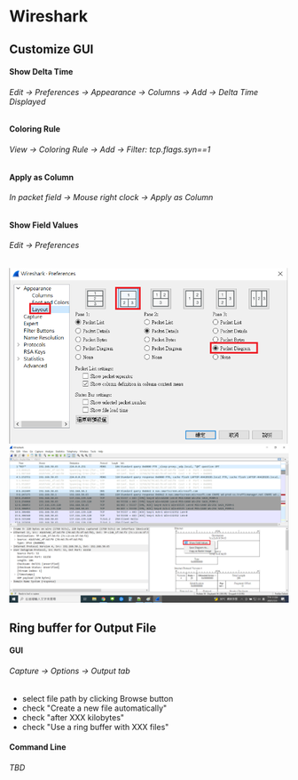 # Wireshark

## Customize GUI
#### Show Delta Time
###### Edit -> Preferences -> Appearance -> Columns -> Add -> Delta Time Displayed
#### Coloring Rule
###### View -> Coloring Rule -> Add -> Filter: tcp.flags.syn==1
#### Apply as Column
###### In packet field -> Mouse right clock -> Apply as Column
#### Show Field Values
###### Edit -> Preferences 
![wireshark_preferences2.png not found.](./img/wireshark_preferences2.png)
![wireshark_show_field_values.png not found.](./img/wireshark_show_field_values.png)

## Ring buffer for Output File
#### GUI
###### Capture -> Options -> Output tab
- select file path by clicking Browse button
- check "Create a new file automatically"
- check "after XXX kilobytes"
- check "Use a ring buffer with XXX files"
#### Command Line
###### TBD
